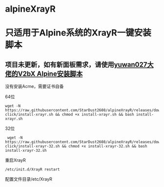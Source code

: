 # alpineXrayR


# 只适用于Alpine系统的XrayR一键安装脚本

## 项目未更新，如有新面板需求，请使用[yuwan027大佬的V2bX Alpine安装脚本](https://github.com/yuwan027/AlpineV2bX)

没有安装Acme，需要证书自备

64位

    wget -N https://raw.githubusercontent.com/StarDust2608/alpineXrayR/releases/download/one-click/install-xrayr.sh && chmod +x install-xrayr.sh && bash install-xrayr.sh
    
32位

     wget -N https://raw.githubusercontent.com/StarDust2608/alpineXrayR/releases/download/one-click/install-xrayr-32.sh && chmod +x install-xrayr-32.sh && bash install-xrayr-32.sh
    
重启XrayR

    /etc/init.d/XrayR restart


配置文件目录/etc/XrayR
